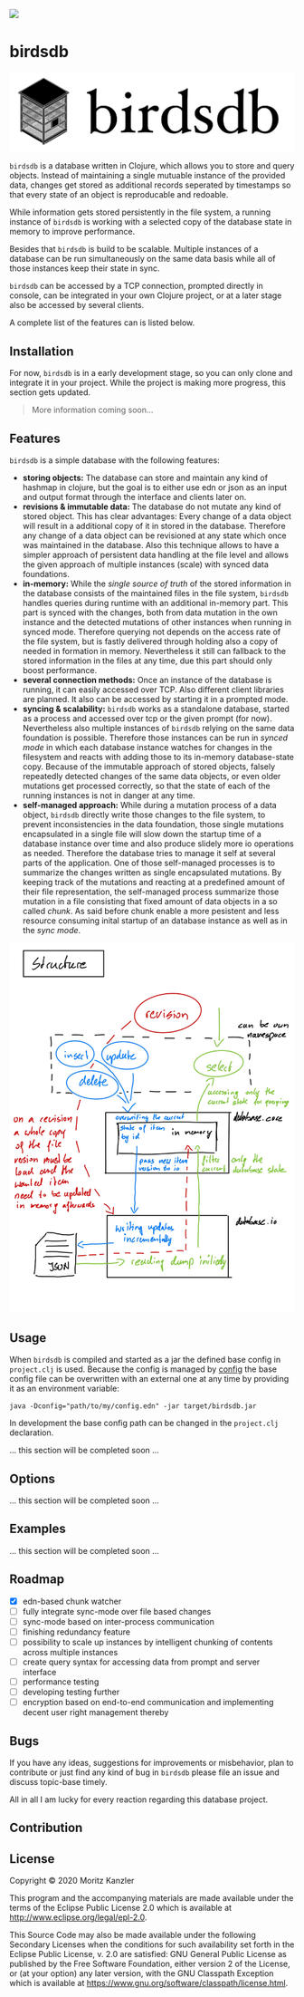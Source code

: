![](https://github.com/Mo0812/birdsdb/workflows/Test/badge.svg)

# birdsdb

![doc/birdsdb_logo.png](doc/birdsdb_logo_boxed.jpg)

`birdsdb` is a database written in Clojure, which allows you to store and query objects. Instead of maintaining a single mutuable instance of the provided data, changes get stored as additional records seperated by timestamps so that every state of an object is reproducable and redoable.

While information gets stored persistently in the file system, a running instance of `birdsdb` is working with a selected copy of the database state in memory to improve performance.

Besides that `birdsdb` is build to be scalable. Multiple instances of a database can be run simultaneously on the same data basis while all of those instances keep their state in sync.

`birdsdb` can be accessed by a TCP connection, prompted directly in console, can be integrated in your own Clojure project, or at a later stage also be accessed by several clients.

A complete list of the features can is listed below.

## Installation

For now, `birdsdb` is in a early development stage, so you can only clone and integrate it in your project. While the project is making more progress, this section gets updated.

> More information coming soon...

## Features 

`birdsdb` is a simple database with the following features:
- **storing objects:** The database can store and maintain any kind of hashmap in clojure, but the goal is to either use edn or json as an input and output format through the interface and clients later on.
- **revisions & immutable data:** The database do not mutate any kind of stored object. This has clear advantages: Every change of a data object will result in a additional copy of it in stored in the database. Therefore any change of a data object can be revisioned at any state which once was maintained in the database. Also this technique allows to have a simpler approach of persistent data handling at the file level and allows the given approach of multiple instances (scale) with synced data foundations.
- **in-memory:** While the *single source of truth* of the stored information in the database consists of the maintained files in the file system, `birdsdb` handles queries during runtime with an additional in-memory part. This part is synced with the changes, both from data mutation in the own instance and the detected mutations of other instances when running in synced mode. Therefore querying not depends on the access rate of the file system, but is fastly delivered through holding also a copy of needed in formation in memory. Nevertheless it still can fallback to the stored information in the files at any time, due this part should only boost performance.
- **several connection methods:** Once an instance of the database is running, it can easily accessed over TCP. Also different client libraries are planned. It also can be accessed by starting it in a prompted mode.
- **syncing & scalability:** `birdsdb` works as a standalone database, started as a process and accessed over tcp or the given prompt (for now). Nevertheless also multiple instances of `birdsdb` relying on the same data foundation is possible. Therefore those instances can be run in *synced mode* in which each database instance watches for changes in the filesystem and reacts with adding those to its in-memory database-state copy. Because of the immutable approach of stored objects, falsely repeatedly detected changes of the same data objects, or even older mutations get processed correctly, so that the state of each of the running instances is not in danger at any time.
- **self-managed approach:** While during a mutation process of a data object, `birdsdb` directly write those changes to the file system, to prevent inconsistencies in the data foundation, those single mutations encapsulated in a single file will slow down the startup time of a database instance over time and also produce slidely more io operations as needed. Therefore the database tries to manage it self at several parts of the application. One of those self-managed processes is to summarize the changes written as single encapsulated mutations. By keeping track of the mutations and reacting at a predefined amount of their file representation, the self-managed process summarize those mutation in a file consisting that fixed amount of data objects in a so called *chunk*. As said before chunk enable a more pesistent and less resource consuming inital startup of an database instance as well as in the *sync mode*.

![doc/blueprint_db.jpg](doc/blueprint_db.jpg)

## Usage

When `birdsdb` is compiled and started as a jar the defined base config in `project.clj` is used. Because the config is managed by [config](https://github.com/yogthos/config) the base config file can be overwritten with an external one at any time by providing it as an environment variable:

```
java -Dconfig="path/to/my/config.edn" -jar target/birdsdb.jar
```

In development the base config path can be changed in the `project.clj` declaration.

... this section will be completed soon ...

## Options

... this section will be completed soon ...

## Examples

... this section will be completed soon ...

## Roadmap

- [x] edn-based chunk watcher
- [ ] fully integrate sync-mode over file based changes
- [ ] sync-mode based on inter-process communication
- [ ] finishing redundancy feature
- [ ] possibility to scale up instances by intelligent chunking of contents across multiple instances
- [ ] create query syntax for accessing data from prompt and server interface
- [ ] performance testing 
- [ ] developing testing further
- [ ] encryption based on end-to-end communication and implementing decent user right management thereby

## Bugs

If you have any ideas, suggestions for improvements or misbehavior, plan to contribute or just find any kind of bug in `birdsdb` please file an issue and discuss topic-base timely.

All in all I am lucky for every reaction regarding this database project.

## Contribution

## License

Copyright © 2020 Moritz Kanzler

This program and the accompanying materials are made available under the
terms of the Eclipse Public License 2.0 which is available at
http://www.eclipse.org/legal/epl-2.0.

This Source Code may also be made available under the following Secondary
Licenses when the conditions for such availability set forth in the Eclipse
Public License, v. 2.0 are satisfied: GNU General Public License as published by
the Free Software Foundation, either version 2 of the License, or (at your
option) any later version, with the GNU Classpath Exception which is available
at https://www.gnu.org/software/classpath/license.html.
